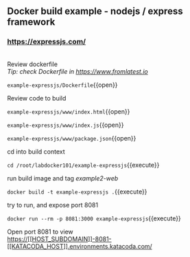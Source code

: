 ## Docker build example - nodejs / express framework
### https://expressjs.com/
\
Review dockerfile \
*Tip: check Dockerfile in https://www.fromlatest.io* 

`example-expressjs/Dockerfile`{{open}}

Review code to build

`example-expressjs/www/index.html`{{open}}

`example-expressjs/www/index.js`{{open}}

`example-expressjs/www/package.json`{{open}}

cd into build context

`cd /root/labdocker101/example-expressjs`{{execute}}

run build image and tag *example2-web*

`docker build -t example-expressjs .`{{execute}}

try to run, and expose port 8081

`docker run --rm -p 8081:3000 example-expressjs`{{execute}}

Open port 8081 to view \
[https://[[HOST_SUBDOMAIN]]-8081-[[KATACODA_HOST]].environments.katacoda.com/](https://[[HOST_SUBDOMAIN]]-8081-[[KATACODA_HOST]].environments.katacoda.com/)
